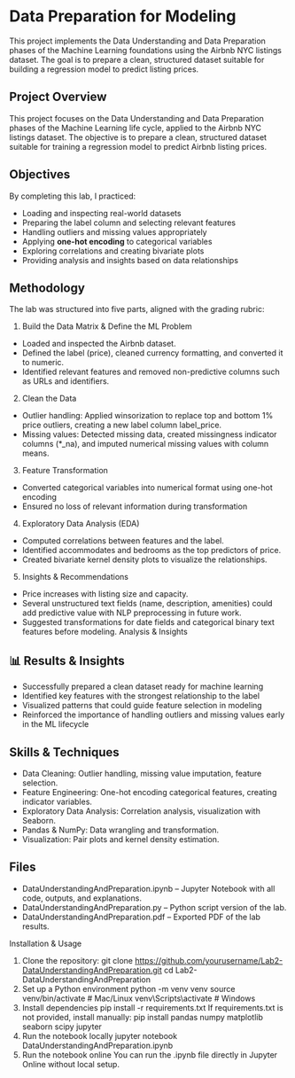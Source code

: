 # Data Preparation for Modeling
This project implements the Data Understanding and Data Preparation phases of the Machine Learning foundations using the Airbnb NYC listings dataset. The goal is to prepare a clean, structured dataset suitable for building a regression model to predict listing prices.

## Project Overview
This project focuses on the Data Understanding and Data Preparation phases of the Machine Learning life cycle, applied to the Airbnb NYC listings dataset. The objective is to prepare a clean, structured dataset suitable for training a regression model to predict Airbnb listing prices.

## Objectives
By completing this lab, I practiced:
- Loading and inspecting real-world datasets
- Preparing the label column and selecting relevant features
- Handling outliers and missing values appropriately
- Applying **one-hot encoding** to categorical variables
- Exploring correlations and creating bivariate plots
- Providing analysis and insights based on data relationships
  
## Methodology
The lab was structured into five parts, aligned with the grading rubric:

1. Build the Data Matrix & Define the ML Problem
  - Loaded and inspected the Airbnb dataset.
  - Defined the label (price), cleaned currency formatting, and converted it to numeric.
  - Identified relevant features and removed non-predictive columns such as URLs and identifiers.

2. Clean the Data
  - Outlier handling: Applied winsorization to replace top and bottom 1% price outliers, creating a new label column label_price.
  - Missing values: Detected missing data, created missingness indicator columns (*_na), and imputed numerical missing values with column means.

3. Feature Transformation
  - Converted categorical variables into numerical format using one-hot encoding
  - Ensured no loss of relevant information during transformation

4. Exploratory Data Analysis (EDA)
  - Computed correlations between features and the label.
  - Identified accommodates and bedrooms as the top predictors of price.
  - Created bivariate kernel density plots to visualize the relationships.

5. Insights & Recommendations
  - Price increases with listing size and capacity.
  - Several unstructured text fields (name, description, amenities) could add predictive value with NLP preprocessing in future work.
  - Suggested transformations for date fields and categorical binary text features before modeling.
Analysis & Insights

## 📊 Results & Insights
  - Successfully prepared a clean dataset ready for machine learning
  - Identified key features with the strongest relationship to the label
  - Visualized patterns that could guide feature selection in modeling
  - Reinforced the importance of handling outliers and missing values early in the ML lifecycle

## Skills & Techniques
  - Data Cleaning: Outlier handling, missing value imputation, feature selection.
  - Feature Engineering: One-hot encoding categorical features, creating indicator variables.
  - Exploratory Data Analysis: Correlation analysis, visualization with Seaborn.
  - Pandas & NumPy: Data wrangling and transformation.
  - Visualization: Pair plots and kernel density estimation.

## Files
  - DataUnderstandingAndPreparation.ipynb – Jupyter Notebook with all code, outputs, and explanations.
  - DataUnderstandingAndPreparation.py – Python script version of the lab.
  - DataUnderstandingAndPreparation.pdf – Exported PDF of the lab results.

Installation & Usage
1. Clone the repository:
git clone https://github.com/yourusername/Lab2-DataUnderstandingAndPreparation.git
cd Lab2-DataUnderstandingAndPreparation
2. Set up a Python environment
python -m venv venv
source venv/bin/activate     # Mac/Linux
venv\Scripts\activate        # Windows
3. Install dependencies
pip install -r requirements.txt
If requirements.txt is not provided, install manually:
pip install pandas numpy matplotlib seaborn scipy jupyter
4. Run the notebook locally
jupyter notebook DataUnderstandingAndPreparation.ipynb
5. Run the notebook online
You can run the .ipynb file directly in Jupyter Online without local setup.
